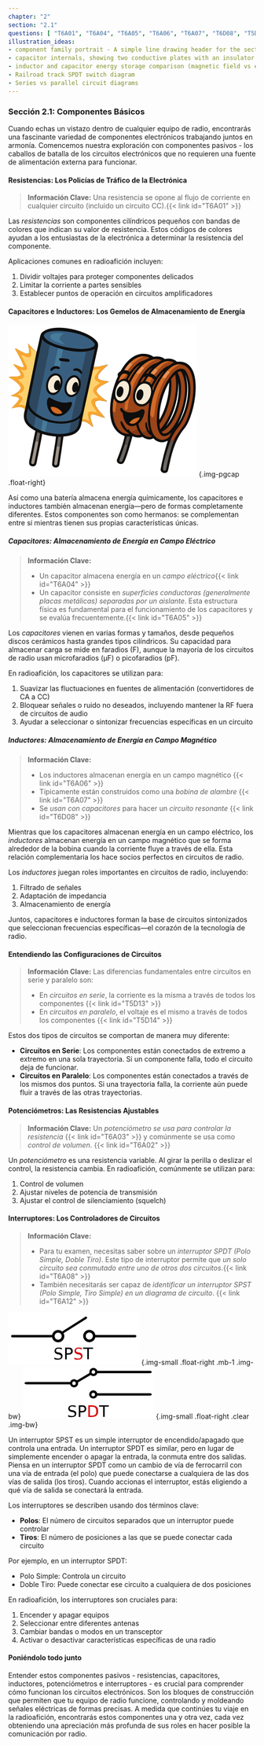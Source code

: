 ```yaml
---
chapter: "2"
section: "2.1"
questions: [ "T6A01", "T6A04", "T6A05", "T6A06", "T6A07", "T6D08", "T5D13", "T5D14", "T6A03", "T6A02", "T6A08", "T6A12" ]
illustration_ideas:
- component family portrait - A simple line drawing header for the section showing the basic components with friendly faces, positioned like a family photo.
- capacitor internals, showing two conductive plates with an insulator
- inductor and capacitor energy storage comparison (magnetic field vs electric field)
- Railroad track SPDT switch diagram
- Series vs parallel circuit diagrams
---
```


### Sección 2.1: Componentes Básicos

Cuando echas un vistazo dentro de cualquier equipo de radio, encontrarás una fascinante variedad de componentes electrónicos trabajando juntos en armonía. Comencemos nuestra exploración con componentes pasivos - los caballos de batalla de los circuitos electrónicos que no requieren una fuente de alimentación externa para funcionar.

#### Resistencias: Los Policías de Tráfico de la Electrónica

> **Información Clave:** Una resistencia se opone al flujo de corriente en cualquier circuito (incluido un circuito CC).{{< link id="T6A01" >}}

Las *resistencias* son componentes cilíndricos pequeños con bandas de colores que indican su valor de resistencia. Estos códigos de colores ayudan a los entusiastas de la electrónica a determinar la resistencia del componente.

Aplicaciones comunes en radioafición incluyen:
1. Dividir voltajes para proteger componentes delicados
2. Limitar la corriente a partes sensibles
3. Establecer puntos de operación en circuitos amplificadores

#### Capacitores e Inductores: Los Gemelos de Almacenamiento de Energía

![Ilustración con un capacitor e inductor de caricatura, claramente gemelos fraternales](../../../images/illus/inducticap.svg)
{.img-pgcap .float-right}

Así como una batería almacena energía químicamente, los capacitores e inductores también almacenan energía—pero de formas completamente diferentes. Estos componentes son como hermanos: se complementan entre sí mientras tienen sus propias características únicas.

##### Capacitores: Almacenamiento de Energía en Campo Eléctrico

> **Información Clave:**
> - Un capacitor almacena energía en un *campo eléctrico*{{< link id="T6A04" >}}
> - Un capacitor consiste en *superficies conductoras (generalmente placas metálicas) separadas por un aislante*. Esta estructura física es fundamental para el funcionamiento de los capacitores y se evalúa frecuentemente.{{< link id="T6A05" >}}

Los *capacitores* vienen en varias formas y tamaños, desde pequeños discos cerámicos hasta grandes tipos cilíndricos. Su capacidad para almacenar carga se mide en faradios (F), aunque la mayoría de los circuitos de radio usan microfaradios (µF) o picofaradios (pF).

En radioafición, los capacitores se utilizan para:
1. Suavizar las fluctuaciones en fuentes de alimentación (convertidores de CA a CC)
2. Bloquear señales o ruido no deseados, incluyendo mantener la RF fuera de circuitos de audio
3. Ayudar a seleccionar o sintonizar frecuencias específicas en un circuito

##### Inductores: Almacenamiento de Energía en Campo Magnético

> **Información Clave:**
> - Los inductores almacenan energía en un campo magnético {{< link id="T6A06" >}}
> - Típicamente están construidos como una *bobina de alambre* {{< link id="T6A07" >}}
> - Se *usan con capacitores* para hacer un *circuito resonante* {{< link id="T6D08" >}}

Mientras que los capacitores almacenan energía en un campo eléctrico, los *inductores* almacenan energía en un campo magnético que se forma alrededor de la bobina cuando la corriente fluye a través de ella. Esta relación complementaria los hace socios perfectos en circuitos de radio.

Los *inductores* juegan roles importantes en circuitos de radio, incluyendo:
1. Filtrado de señales
2. Adaptación de impedancia
3. Almacenamiento de energía

Juntos, capacitores e inductores forman la base de circuitos sintonizados que seleccionan frecuencias específicas—el corazón de la tecnología de radio.

#### Entendiendo las Configuraciones de Circuitos

> **Información Clave:** Las diferencias fundamentales entre circuitos en serie y paralelo son:
> - En *circuitos en serie*, la corriente es la misma a través de todos los componentes {{< link id="T5D13" >}}
> - En *circuitos en paralelo*, el voltaje es el mismo a través de todos los componentes {{< link id="T5D14" >}}

Estos dos tipos de circuitos se comportan de manera muy diferente:
- **Circuitos en Serie**: Los componentes están conectados de extremo a extremo en una sola trayectoria. Si un componente falla, todo el circuito deja de funcionar.
- **Circuitos en Paralelo**: Los componentes están conectados a través de los mismos dos puntos. Si una trayectoria falla, la corriente aún puede fluir a través de las otras trayectorias.

#### Potenciómetros: Las Resistencias Ajustables

> **Información Clave:** Un *potenciómetro se usa para controlar la resistencia* {{< link id="T6A03" >}} y comúnmente se usa como *control de volumen*. {{< link id="T6A02" >}}

Un *potenciómetro* es una resistencia variable. Al girar la perilla o deslizar el control, la resistencia cambia. En radioafición, comúnmente se utilizan para:
1. Control de volumen
2. Ajustar niveles de potencia de transmisión
3. Ajustar el control de silenciamiento (squelch)

#### Interruptores: Los Controladores de Circuitos

> **Información Clave:**
> * Para tu examen, necesitas saber sobre un *interruptor SPDT (Polo Simple, Doble Tiro)*. Este tipo de interruptor permite que *un solo circuito sea conmutado entre uno de otros dos circuitos*.{{< link id="T6A08" >}}
> * También necesitarás ser capaz de *identificar un interruptor SPST (Polo Simple, Tiro Simple) en un diagrama de circuito*. {{< link id="T6A12" >}}

![Diagrama de un interruptor SPST](../../../images/s2-1-spst-switch.svg)
{.img-small .float-right .mb-1 .img-bw}
![Diagrama de un interruptor SPDT](../../../images/s2-1-spdt-switch.svg)
{.img-small .float-right .clear .img-bw}

Un interruptor SPST es un simple interruptor de encendido/apagado que controla una entrada. Un interruptor SPDT es similar, pero en lugar de simplemente encender o apagar la entrada, la conmuta entre dos salidas. Piensa en un interruptor SPDT como un cambio de vía de ferrocarril con una vía de entrada (el polo) que puede conectarse a cualquiera de las dos vías de salida (los tiros). Cuando accionas el interruptor, estás eligiendo a qué vía de salida se conectará la entrada.

Los interruptores se describen usando dos términos clave:
- **Polos**: El número de circuitos separados que un interruptor puede controlar
- **Tiros**: El número de posiciones a las que se puede conectar cada circuito

Por ejemplo, en un interruptor SPDT:
- Polo Simple: Controla un circuito
- Doble Tiro: Puede conectar ese circuito a cualquiera de dos posiciones

En radioafición, los interruptores son cruciales para:
1. Encender y apagar equipos
2. Seleccionar entre diferentes antenas
3. Cambiar bandas o modos en un transceptor
4. Activar o desactivar características específicas de una radio

#### Poniéndolo todo junto

Entender estos componentes pasivos - resistencias, capacitores, inductores, potenciómetros e interruptores - es crucial para comprender cómo funcionan los circuitos electrónicos. Son los bloques de construcción que permiten que tu equipo de radio funcione, controlando y moldeando señales eléctricas de formas precisas. A medida que continúes tu viaje en la radioafición, encontrarás estos componentes una y otra vez, cada vez obteniendo una apreciación más profunda de sus roles en hacer posible la comunicación por radio.
